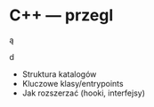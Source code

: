 # C++ — przegl

ą

d

- Struktura katalogów
- Kluczowe klasy/entrypoints
- Jak rozszerzać (hooki, interfejsy)
